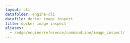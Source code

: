 ```yaml
---
layout: cli
datafolder: engine-cli
datafile: docker_image_inspect
title: docker image inspect
aliases:
  - /edge/engine/reference/commandline/image_inspect/
---
```

<!--
This page is automatically generated from Docker's source code. If you want to
suggest a change to the text that appears here, open a ticket or pull request
in the source repository on GitHub:

https://github.com/docker/cli
-->

